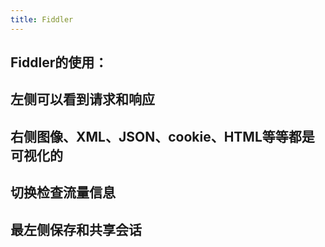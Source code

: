 ```yaml
---
title: Fiddler
---
```


## Fiddler的使用：
## 左侧可以看到请求和响应
## 右侧图像、XML、JSON、cookie、HTML等等都是可视化的
## 切换检查流量信息
## 最左侧保存和共享会话
##
